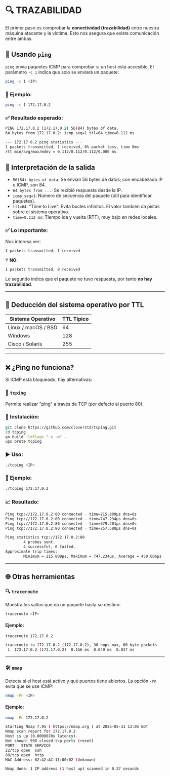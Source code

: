 
# 🔍 TRAZABILIDAD

El primer paso es comprobar la **conectividad (trazabilidad)** entre nuestra máquina atacante y la víctima. Esto nos asegura que existe comunicación entre ambas.

## 📡 Usando `ping`

`ping` envía paquetes ICMP para comprobar si un host está accesible. El parámetro `-c 1` indica que solo se enviará un paquete:

```bash
ping -c 1 <IP>
```

### 📌 Ejemplo:

```bash
ping -c 1 172.17.0.2
```

### ✅ Resultado esperado:

```bash
PING 172.17.0.2 (172.17.0.2) 56(84) bytes of data.
64 bytes from 172.17.0.2: icmp_seq=1 ttl=64 time=0.112 ms

--- 172.17.0.2 ping statistics ---
1 packets transmitted, 1 received, 0% packet loss, time 0ms
rtt min/avg/max/mdev = 0.112/0.112/0.112/0.000 ms
```

## 📖 Interpretación de la salida

- `56(84) bytes of data`: Se envían 56 bytes de datos; con encabezado IP e ICMP, son 84.
- `64 bytes from ...`: Se recibió respuesta desde la IP.
- `icmp_seq=1`: Número de secuencia del paquete (útil para identificar paquetes).
- `ttl=64`: "Time to Live". Evita bucles infinitos. El valor también da pistas sobre el sistema operativo.
- `time=0.112 ms`: Tiempo ida y vuelta (RTT), muy bajo en redes locales.

### ✅ Lo importante:

Nos interesa ver:

```
1 packets transmitted, 1 received
```

Y **NO**:

```
1 packets transmitted, 0 received
```

Lo segundo indica que el paquete no tuvo respuesta, por tanto **no hay trazabilidad**.

---

## 🧠 Deducción del sistema operativo por TTL

| Sistema Operativo      | TTL Típico |
|------------------------|------------|
| Linux / macOS / BSD    | 64         |
| Windows                | 128        |
| Cisco / Solaris        | 255        |

---

## ❌ ¿Ping no funciona?

Si ICMP está bloqueado, hay alternativas:

### 🔁 `tcping`

Permite realizar "ping" a través de TCP (por defecto al puerto 80).

### 🔧 Instalación:

```bash
git clone https://github.com/cloverstd/tcping.git
cd tcping
go build -ldflags "-s -w" .
upx brute tcping
```

### ▶️ Uso:

```bash
./tcping <IP>
```

### 📌 Ejemplo:

```bash
./tcping 172.17.0.2
```

### 📈 Resultado:

```bash
Ping tcp://172.17.0.2:80 connected - time=215.809µs dns=0s
Ping tcp://172.17.0.2:80 connected - time=747.234µs dns=0s
Ping tcp://172.17.0.2:80 connected - time=579.401µs dns=0s
Ping tcp://172.17.0.2:80 connected - time=257.580µs dns=0s

Ping statistics tcp://172.17.0.2:80
        4 probes sent.
        4 successful, 0 failed.
Approximate trip times:
        Minimum = 215.809µs, Maximum = 747.234µs, Average = 450.006µs
```

---

## 🌐 Otras herramientas

### 🔍 `traceroute`

Muestra los saltos que da un paquete hasta su destino:

```bash
traceroute <IP>
```

#### Ejemplo:

```bash
traceroute 172.17.0.2
```

```bash
traceroute to 172.17.0.2 (172.17.0.2), 30 hops max, 60 byte packets
 1  172.17.0.2 (172.17.0.2)  0.156 ms  0.049 ms  0.037 ms
```

---

### 🛠️ `nmap`

Detecta si el host está activo y qué puertos tiene abiertos. La opción `-Pn` evita que se use ICMP:

```bash
nmap -Pn <IP>
```

#### Ejemplo:

```bash
nmap -Pn 172.17.0.2
```

```bash
Starting Nmap 7.95 ( https://nmap.org ) at 2025-05-31 13:05 EDT
Nmap scan report for 172.17.0.2
Host is up (0.0000070s latency).
Not shown: 998 closed tcp ports (reset)
PORT   STATE SERVICE
22/tcp open  ssh
80/tcp open  http
MAC Address: 02:42:AC:11:00:02 (Unknown)

Nmap done: 1 IP address (1 host up) scanned in 0.37 seconds
```



